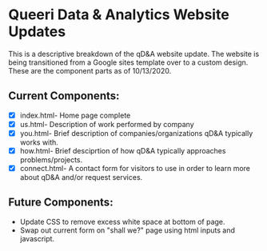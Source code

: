 # Queeri Data & Analytics Website Updates

This is a  descriptive breakdown of the qD&A website update. The website is being transitioned from a Google sites template over to a custom design. These are the component parts as of 10/13/2020.

## Current Components:

- [x] index.html- Home page complete
- [x] us.html- Description of work performed by company
- [x] you.html- Brief description of companies/organizations qD&A typically works with.
- [x] how.html- Brief desciprtion of how qD&A typically approaches problems/projects.
- [x] connect.html- A contact form for visitors to use in order to learn more about qD&A and/or request services. 

## Future Components:
* Update CSS to remove excess white space at bottom of page.
* Swap out current form on "shall we?" page using html inputs and javascript.
